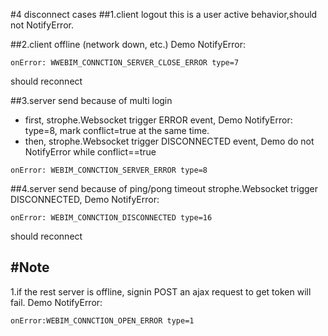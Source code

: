 #4 disconnect cases
##1.client logout
this is a user active behavior,should not NotifyError.

  
##2.client offline (network down, etc.)
Demo NotifyError:

`onError: WWEBIM_CONNCTION_SERVER_CLOSE_ERROR type=7`

<a> should reconnect</a>

##3.server send *<close>* because of multi login
* first, strophe.Websocket trigger ERROR event, Demo NotifyError: type=8, mark conflict=true at the same time. 
* then, strophe.Websocket trigger DISCONNECTED event, Demo do not NotifyError while conflict==true

`onError: WEBIM_CONNCTION_SERVER_ERROR type=8 `

##4.server send *<close>* because of ping/pong timeout
strophe.Websocket trigger DISCONNECTED, Demo NotifyError:

`onError: WEBIM_CONNCTION_DISCONNECTED type=16`
	
<a>should reconnect</a> 


#Note
---
1.if the rest server is offline, signin POST an ajax request to get token will fail. Demo NotifyError:

`onError:WEBIM_CONNCTION_OPEN_ERROR type=1`
